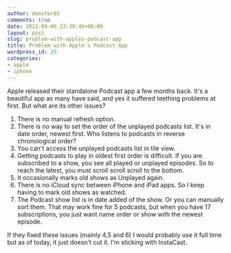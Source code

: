 ```yaml
---
author: domster83
comments: true
date: 2012-09-06 23:39:40+00:00
layout: post
slug: problem-with-apples-podcast-app
title: Problem with Apple's Podcast App
wordpress_id: 25
categories:
- apple
- iphone
---
```


Apple released their standalone Podcast app a few months back. It's a beautiful app as many have said, and yes it suffered teething problems at first. But what are its other issues?
1. There is no manual refresh option.
2. There is no way to set the order of the unplayed podcasts list. It's in date order, newest first. Who listens to podcasts in reverse chronological order?
3. You can't access the unplayed podcasts list in tile view.
4. Getting podcasts to play in oldest first order is difficult. If you are subscribed to a show, you see all played or unplayed episodes. So to reach the latest, you must scroll scroll scroll to the bottom.
5. It occasionally marks old shows as Unplayed again.
6. There is no iCloud sync between iPhone and iPad apps. So I keep having to mark old shows as watched.
7. The Podcast show list is in date added of the show. Or you can manually sort them. That may work fine for 5 podcasts, but when you have 17 subscriptions, you just want name order or show with the newest episode.




If they fixed these issues (mainly 4,5 and 6) I would probably use it full time but as of today, it just doesn't cut it. I'm sticking with InstaCast.
